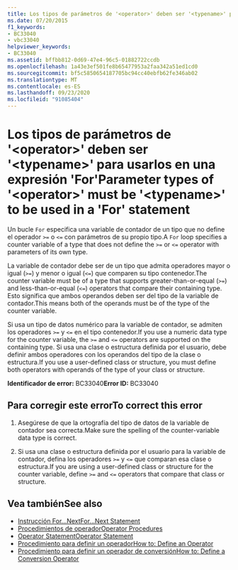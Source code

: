 ```yaml
---
title: Los tipos de parámetros de '<operator>' deben ser '<typename>' para usarlos en una expresión 'For'
ms.date: 07/20/2015
f1_keywords:
- BC33040
- vbc33040
helpviewer_keywords:
- BC33040
ms.assetid: bffbb812-0d69-47e4-96c5-01882722ccdb
ms.openlocfilehash: 1a43e3ef501fe8b65477953a2faa342a51ed1cd0
ms.sourcegitcommit: bf5c5850654187705bc94cc40ebfb62fe346ab02
ms.translationtype: MT
ms.contentlocale: es-ES
ms.lasthandoff: 09/23/2020
ms.locfileid: "91085404"
---
```

# <a name="parameter-types-of-operator-must-be-typename-to-be-used-in-a-for-statement"></a><span data-ttu-id="27ff5-102">Los tipos de parámetros de '\<operator>' deben ser '\<typename>' para usarlos en una expresión 'For'</span><span class="sxs-lookup"><span data-stu-id="27ff5-102">Parameter types of '\<operator>' must be '\<typename>' to be used in a 'For' statement</span></span>

<span data-ttu-id="27ff5-103">Un bucle `For` especifica una variable de contador de un tipo que no define el operador `>=` o `<=` con parámetros de su propio tipo.</span><span class="sxs-lookup"><span data-stu-id="27ff5-103">A `For` loop specifies a counter variable of a type that does not define the `>=` or `<=` operator with parameters of its own type.</span></span>  
  
 <span data-ttu-id="27ff5-104">La variable de contador debe ser de un tipo que admita operadores mayor o igual (`>=`) y menor o igual (`<=`) que comparen su tipo contenedor.</span><span class="sxs-lookup"><span data-stu-id="27ff5-104">The counter variable must be of a type that supports greater-than-or-equal (`>=`) and less-than-or-equal (`<=`) operators that compare their containing type.</span></span> <span data-ttu-id="27ff5-105">Esto significa que ambos operandos deben ser del tipo de la variable de contador.</span><span class="sxs-lookup"><span data-stu-id="27ff5-105">This means both of the operands must be of the type of the counter variable.</span></span>  
  
 <span data-ttu-id="27ff5-106">Si usa un tipo de datos numérico para la variable de contador, se admiten los operadores `>=` y `<=` en el tipo contenedor.</span><span class="sxs-lookup"><span data-stu-id="27ff5-106">If you use a numeric data type for the counter variable, the `>=` and `<=` operators are supported on the containing type.</span></span> <span data-ttu-id="27ff5-107">Si usa una clase o estructura definida por el usuario, debe definir ambos operadores con los operandos del tipo de la clase o estructura.</span><span class="sxs-lookup"><span data-stu-id="27ff5-107">If you use a user-defined class or structure, you must define both operators with operands of the type of your class or structure.</span></span>  
  
 <span data-ttu-id="27ff5-108">**Identificador de error:** BC33040</span><span class="sxs-lookup"><span data-stu-id="27ff5-108">**Error ID:** BC33040</span></span>  
  
## <a name="to-correct-this-error"></a><span data-ttu-id="27ff5-109">Para corregir este error</span><span class="sxs-lookup"><span data-stu-id="27ff5-109">To correct this error</span></span>  
  
1. <span data-ttu-id="27ff5-110">Asegúrese de que la ortografía del tipo de datos de la variable de contador sea correcta.</span><span class="sxs-lookup"><span data-stu-id="27ff5-110">Make sure the spelling of the counter-variable data type is correct.</span></span>  
  
2. <span data-ttu-id="27ff5-111">Si usa una clase o estructura definida por el usuario para la variable de contador, defina los operadores `>=` y `<=` que comparan esa clase o estructura.</span><span class="sxs-lookup"><span data-stu-id="27ff5-111">If you are using a user-defined class or structure for the counter variable, define `>=` and `<=` operators that compare that class or structure.</span></span>  
  
## <a name="see-also"></a><span data-ttu-id="27ff5-112">Vea también</span><span class="sxs-lookup"><span data-stu-id="27ff5-112">See also</span></span>

- [<span data-ttu-id="27ff5-113">Instrucción For...Next</span><span class="sxs-lookup"><span data-stu-id="27ff5-113">For...Next Statement</span></span>](../language-reference/statements/for-next-statement.md)
- [<span data-ttu-id="27ff5-114">Procedimientos de operador</span><span class="sxs-lookup"><span data-stu-id="27ff5-114">Operator Procedures</span></span>](../programming-guide/language-features/procedures/operator-procedures.md)
- [<span data-ttu-id="27ff5-115">Operator Statement</span><span class="sxs-lookup"><span data-stu-id="27ff5-115">Operator Statement</span></span>](../language-reference/statements/operator-statement.md)
- [<span data-ttu-id="27ff5-116">Procedimiento para definir un operador</span><span class="sxs-lookup"><span data-stu-id="27ff5-116">How to: Define an Operator</span></span>](../programming-guide/language-features/procedures/how-to-define-an-operator.md)
- [<span data-ttu-id="27ff5-117">Procedimiento para definir un operador de conversión</span><span class="sxs-lookup"><span data-stu-id="27ff5-117">How to: Define a Conversion Operator</span></span>](../programming-guide/language-features/procedures/how-to-define-a-conversion-operator.md)
